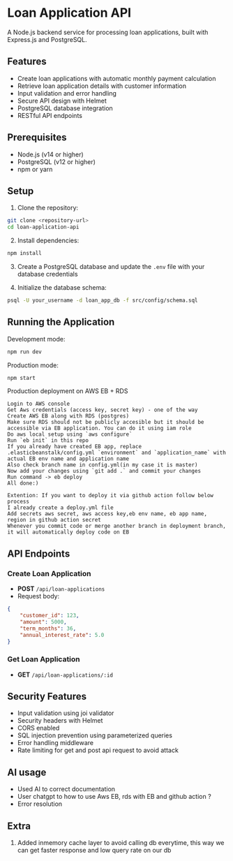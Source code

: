 # Loan Application API

A Node.js backend service for processing loan applications, built with Express.js and PostgreSQL.

## Features

- Create loan applications with automatic monthly payment calculation
- Retrieve loan application details with customer information
- Input validation and error handling
- Secure API design with Helmet
- PostgreSQL database integration
- RESTful API endpoints

## Prerequisites

- Node.js (v14 or higher)
- PostgreSQL (v12 or higher)
- npm or yarn

## Setup

1. Clone the repository:
```bash
git clone <repository-url>
cd loan-application-api
```

2. Install dependencies:
```bash
npm install
```

3. Create a PostgreSQL database and update the `.env` file with your database credentials

4. Initialize the database schema:
```bash
psql -U your_username -d loan_app_db -f src/config/schema.sql
```

## Running the Application

Development mode:
```bash
npm run dev
```

Production mode:
```bash
npm start
```

Production deployment on AWS EB + RDS
```
Login to AWS console
Get Aws credentials (access key, secret key) - one of the way
Create AWS EB along with RDS (postgres)
Make sure RDS should not be publicly accesible but it should be accessible via EB application. You can do it using iam role
Do aws local setup using `aws configure`
Run `eb init` in this repo
If you already have created EB app, replace .elasticbeanstalk/config.yml `environment` and `application_name` with actual EB env name and application name
Also check branch name in config.yml(in my case it is master)
Now add your changes using `git add .` and commit your changes
Run command -> eb deploy
All done:)

Extention: If you want to deploy it via github action follow below process
I already create a deploy.yml file
Add secrets aws secret, aws access key,eb env name, eb app name, region in github action secret
Whenever you commit code or merge another branch in deployment branch, it will automatically deploy code on EB

```

## API Endpoints

### Create Loan Application
- **POST** `/api/loan-applications`
- Request body:
```json
{
    "customer_id": 123,
    "amount": 5000,
    "term_months": 36,
    "annual_interest_rate": 5.0
}
```

### Get Loan Application
- **GET** `/api/loan-applications/:id`

## Security Features

- Input validation using joi validator
- Security headers with Helmet
- CORS enabled
- SQL injection prevention using parameterized queries
- Error handling middleware
- Rate limiting for get and post api request to avoid attack

## AI usage
- Used AI to correct documentation
- User chatgpt to how to use Aws EB, rds with EB and github action ?
- Error resolution

## Extra
1. Added inmemory cache layer to avoid calling db everytime, this way we can get faster response and low query rate on our db